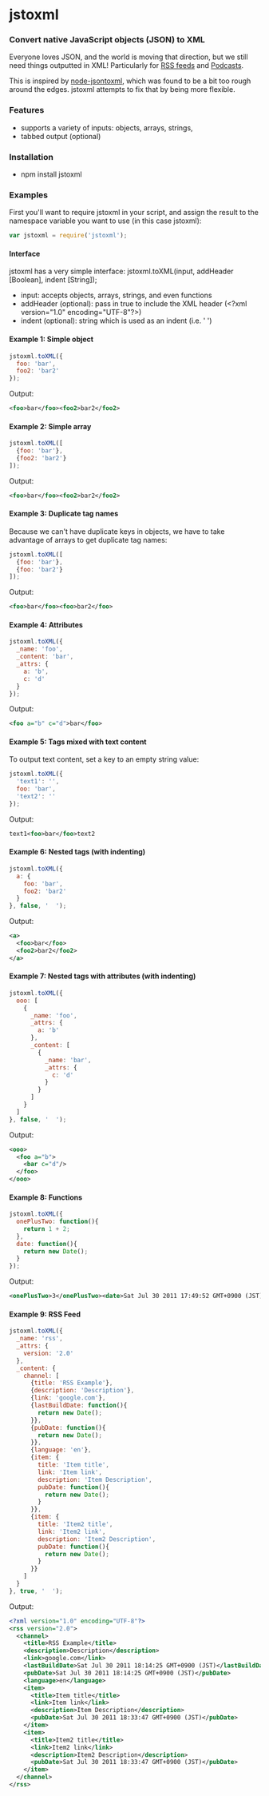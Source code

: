 jstoxml
=========

### Convert native JavaScript objects (JSON) to XML

Everyone loves JSON, and the world is moving that direction, but we still need things outputted in XML!  Particularly for [RSS feeds](http://www.rssboard.org/rss-specification) and [Podcasts](http://www.apple.com/itunes/podcasts/specs.html).

This is inspired by [node-jsontoxml](https://github.com/soldair/node-jsontoxml), which was found to be a bit too rough around the edges.  jstoxml attempts to fix that by being more flexible.

### Features
* supports a variety of inputs: objects, arrays, strings, 
* tabbed output (optional)

### Installation
* npm install jstoxml

### Examples
First you'll want to require jstoxml in your script, and assign the result to the namespace variable you want to use (in this case jstoxml):
```javascript
var jstoxml = require('jstoxml');
```

#### Interface
jstoxml has a very simple interface: jstoxml.toXML(input, addHeader [Boolean], indent [String]);

* input: accepts objects, arrays, strings, and even functions
* addHeader (optional): pass in true to include the XML header (&lt;?xml version=&quot;1.0&quot; encoding=&quot;UTF-8&quot;?&gt;)
* indent (optional): string which is used as an indent (i.e. '  ')

#### Example 1: Simple object
```javascript
jstoxml.toXML({
  foo: 'bar',
  foo2: 'bar2'
});
```
Output:
```xml
<foo>bar</foo><foo2>bar2</foo2>
```

#### Example 2: Simple array
```javascript
jstoxml.toXML([
  {foo: 'bar'},
  {foo2: 'bar2'}
]);
```
Output:
```xml
<foo>bar</foo><foo2>bar2</foo2>
```

#### Example 3: Duplicate tag names
Because we can't have duplicate keys in objects, we have to take advantage of arrays to get duplicate tag names:
```javascript
jstoxml.toXML([
  {foo: 'bar'},
  {foo: 'bar2'}
]);
```
Output:
```xml
<foo>bar</foo><foo>bar2</foo>
```

#### Example 4: Attributes
```javascript
jstoxml.toXML({
  _name: 'foo',
  _content: 'bar',
  _attrs: {
    a: 'b',
    c: 'd'
  }
});
```
Output:
```xml
<foo a="b" c="d">bar</foo>
```

#### Example 5: Tags mixed with text content
To output text content, set a key to an empty string value:
```javascript
jstoxml.toXML({
  'text1': '',
  foo: 'bar',
  'text2': ''
});

```
Output:
```xml
text1<foo>bar</foo>text2
```

#### Example 6: Nested tags (with indenting)

```javascript
jstoxml.toXML({
  a: {
    foo: 'bar',
    foo2: 'bar2'
  }
}, false, '  ');
```
Output:
```xml
<a>
  <foo>bar</foo>
  <foo2>bar2</foo2>
</a>
```

#### Example 7: Nested tags with attributes (with indenting)
```javascript
jstoxml.toXML({
  ooo: [
    {
      _name: 'foo',
      _attrs: {
        a: 'b'
      },
      _content: [
        {
          _name: 'bar',
          _attrs: {
            c: 'd'
          }
        }
      ]
    }
  ]
}, false, '  ');
```
Output:
```xml
<ooo>
  <foo a="b">
    <bar c="d"/>
  </foo>
</ooo>
```


#### Example 8: Functions
```javascript
jstoxml.toXML({
  onePlusTwo: function(){
    return 1 + 2;
  },
  date: function(){
    return new Date();
  }
});
```
Output:
```xml
<onePlusTwo>3</onePlusTwo><date>Sat Jul 30 2011 17:49:52 GMT+0900 (JST)</date>
```

#### Example 9: RSS Feed
```javascript
jstoxml.toXML({
  _name: 'rss',
  _attrs: {
    version: '2.0'
  },
  _content: {
    channel: [
      {title: 'RSS Example'},
      {description: 'Description'},
      {link: 'google.com'},
      {lastBuildDate: function(){
        return new Date();
      }},
      {pubDate: function(){
        return new Date();
      }},
      {language: 'en'},
      {item: {
        title: 'Item title',
        link: 'Item link',
        description: 'Item Description',
        pubDate: function(){
          return new Date();
        }
      }},
      {item: {
        title: 'Item2 title',
        link: 'Item2 link',
        description: 'Item2 Description',
        pubDate: function(){
          return new Date();
        }
      }}
    ]
  }
}, true, '  ');
```
Output:
```xml
<?xml version="1.0" encoding="UTF-8"?>
<rss version="2.0">
  <channel>
    <title>RSS Example</title>
    <description>Description</description>
    <link>google.com</link>
    <lastBuildDate>Sat Jul 30 2011 18:14:25 GMT+0900 (JST)</lastBuildDate>
    <pubDate>Sat Jul 30 2011 18:14:25 GMT+0900 (JST)</pubDate>
    <language>en</language>
    <item>
      <title>Item title</title>
      <link>Item link</link>
      <description>Item Description</description>
      <pubDate>Sat Jul 30 2011 18:33:47 GMT+0900 (JST)</pubDate>
    </item>
    <item>
      <title>Item2 title</title>
      <link>Item2 link</link>
      <description>Item2 Description</description>
      <pubDate>Sat Jul 30 2011 18:33:47 GMT+0900 (JST)</pubDate>
    </item>
  </channel>
</rss>
```